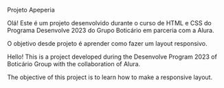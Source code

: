 Projeto Apeperia

Olá! Este é um projeto desenvolvido durante o curso de HTML e CSS do Programa Desenvolve 2023 do Grupo Boticário em parceria com a Alura.

O objetivo desde projeto é aprender como fazer um layout responsivo.


Hello! This is a project developed during the Desenvolve Program 2023 of Boticário Group with the collaboration of Alura.

The objective of this project is to learn how to make a responsive layout.